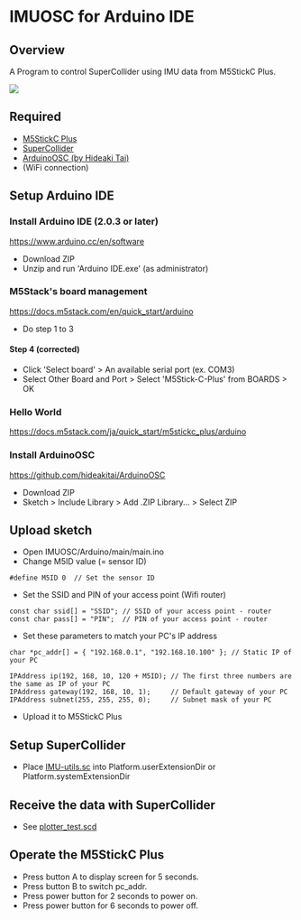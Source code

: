 # IMUOSC for Arduino IDE

## Overview
A Program to control SuperCollider using IMU data from M5StickC Plus.

[![](https://img.youtube.com/vi/TP_IzwO8O2c/0.jpg)](https://www.youtube.com/watch?v=TP_IzwO8O2c)

## Required
- [M5StickC Plus](https://shop.m5stack.com/collections/m5-controllers/products/m5stickc-plus-esp32-pico-mini-iot-development-kit)
- [SuperCollider](https://supercollider.github.io/)
- [ArduinoOSC (by Hideaki Tai)](https://github.com/hideakitai/ArduinoOSC)
- (WiFi connection)

## Setup Arduino IDE

### Install Arduino IDE (2.0.3 or later)
https://www.arduino.cc/en/software
- Download ZIP
- Unzip and run 'Arduino IDE.exe' (as administrator)

### M5Stack's board management
https://docs.m5stack.com/en/quick_start/arduino
- Do step 1 to 3
#### Step 4 (corrected)
- Click 'Select board' > An available serial port (ex. COM3)
- Select Other Board and Port > Select 'M5Stick-C-Plus' from BOARDS > OK

### Hello World
https://docs.m5stack.com/ja/quick_start/m5stickc_plus/arduino

### Install ArduinoOSC
https://github.com/hideakitai/ArduinoOSC
- Download ZIP
- Sketch > Include Library > Add .ZIP Library... > Select ZIP

## Upload sketch
- Open IMUOSC/Arduino/main/main.ino
- Change M5ID value (= sensor ID)
```
#define M5ID 0  // Set the sensor ID
```
- Set the SSID and PIN of your access point (Wifi router)
```
const char ssid[] = "SSID"; // SSID of your access point - router
const char pass[] = "PIN";  // PIN of your access point - router
```
- Set these parameters to match your PC's IP address
```
char *pc_addr[] = { "192.168.0.1", "192.168.10.100" }; // Static IP of your PC
```
```
IPAddress ip(192, 168, 10, 120 + M5ID); // The first three numbers are the same as IP of your PC
IPAddress gateway(192, 168, 10, 1);     // Default gateway of your PC
IPAddress subnet(255, 255, 255, 0);     // Subnet mask of your PC
```
- Upload it to M5StickC Plus

## Setup SuperCollider
- Place [IMU-utils.sc](https://github.com/piperauritum/IMUOSC/blob/main/SuperCollider/IMU-utils.sc) into Platform.userExtensionDir or Platform.systemExtensionDir

## Receive the data with SuperCollider
- See [plotter_test.scd](https://github.com/piperauritum/IMUOSC/blob/main/SuperCollider/plotter_test.scd)

## Operate the M5StickC Plus
- Press button A to display screen for 5 seconds.
- Press button B to switch pc_addr.
- Press power button for 2 seconds to power on.
- Press power button for 6 seconds to power off.